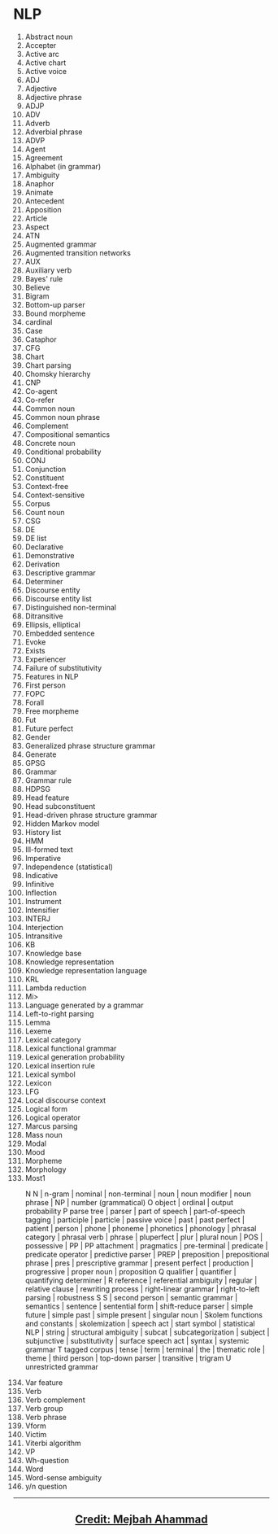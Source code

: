 # NLP

<ol>
<li>Abstract noun </li>
<li>Accepter </li>
<li>Active arc </li>
<li>Active chart </li>
<li>Active voice</li>
<li>ADJ</li> 
<li>Adjective </li>
<li>Adjective phrase </li>
<li>ADJP </li>
<li>ADV</li> 
<li>Adverb 
<li>Adverbial phrase </li>
<li>ADVP</li> 
<li>Agent</li> 
<li>Agreement </li>
<li>Alphabet (in grammar) </li>
<li>Ambiguity </li>
<li>Anaphor</li> 
<li>Animate</li> 
<li>Antecedent</li> 
<li>Apposition </li>
<li>Article </li>
<li>Aspect</li> 
<li>ATN</li> 
<li>Augmented grammar </li>
<li>Augmented transition networks</li> 
<li>AUX</li> 
<li>Auxiliary verb</li>

<li>Bayes' rule </li>
<li>Believe </li>
<li>Bigram </li>
<li>Bottom-up parser </li>
<li>Bound morpheme</li>
<li>cardinal </li>
<li>Case </li>
<li>Cataphor </li>
<li>CFG </li>
<li>Chart </li>
<li>Chart parsing </li>
<li>Chomsky hierarchy </li>
<li>CNP </li>
<li>Co-agent </li>
<li>Co-refer </li>
<li>Common noun </li>
<li>Common noun phrase </li>
<li>Complement </li>
<li>Compositional semantics </li>
<li>Concrete noun </li>
<li>Conditional probability </li>
<li>CONJ </li>
<li>Conjunction </li>
<li>Constituent </li>
<li>Context-free </li>
<li>Context-sensitive </li>
<li>Corpus </li>
<li>Count noun </li>
<li>CSG</li>

<li>DE </li>
<li>DE list </li>
<li>Declarative </li>
<li>Demonstrative </li>
<li>Derivation </li>
<li>Descriptive grammar </li>
<li>Determiner </li>
<li>Discourse entity </li>
<li>Discourse entity list </li>
<li>Distinguished non-terminal </li>
<li>Ditransitive</li>


<li>Ellipsis, elliptical </li>
<li>Embedded sentence </li>
<li>Evoke </li>
<li>Exists </li>
<li>Experiencer</li>


<li>Failure of substitutivity </li>
<li>Features in NLP </li>
<li>First person </li>
<li>FOPC </li>
<li>Forall </li>
<li>Free morpheme </li>
<li>Fut </li>
<li>Future perfect</li>



<li>Gender </li>
<li>Generalized phrase structure grammar </li>
<li>Generate </li>
<li>GPSG </li>
<li>Grammar </li>
<li>Grammar rule</li>



<li>HDPSG </li>
<li>Head feature </li>
<li>Head subconstituent </li>
<li>Head-driven phrase structure grammar </li>
<li>Hidden Markov model </li>
<li>History list </li>
<li>HMM</li>


<li>Ill-formed text </li>
<li>Imperative </li>
<li>Independence (statistical) </li>
<li>Indicative </li>
<li>Infinitive </li>
<li>Inflection </li>
<li>Instrument </li>
<li>Intensifier </li>
<li>INTERJ </li>
<li>Interjection </li>
<li>Intransitive</li>


<li>KB </li>
<li>Knowledge base </li>
<li>Knowledge representation </li>
<li>Knowledge representation language </li>
<li>KRL</li>



<li>Lambda reduction </li>
<li>Mi></li>
<li>Language generated by a grammar </li>
<li>Left-to-right parsing </li>
<li>Lemma </li>
<li>Lexeme </li>
<li>Lexical category </li>
<li>Lexical functional grammar </li>
<li>Lexical generation probability </li>
<li>Lexical insertion rule </li>
<li>Lexical symbol </li>
<li>Lexicon </li>
<li>LFG </li>
<li>Local discourse context </li>
<li>Logical form </li>
<li>Logical operator</li>
  
<li>Marcus parsing </li>
<li>Mass noun </li>
<li>Modal </li>
<li>Mood </li>
<li>Morpheme </li>
<li>Morphology </li>
<li>Most1</li>
 
  
  
  
  
N	N | n-gram | nominal | non-terminal | noun | noun modifier | noun phrase | NP | number (grammatical)
O	object | ordinal | output probability
P	parse tree | parser | part of speech | part-of-speech tagging | participle | particle | passive voice | past | past perfect | patient | person | phone | phoneme | phonetics | phonology | phrasal category | phrasal verb | phrase | pluperfect | plur | plural noun | POS | possessive | PP | PP attachment | pragmatics | pre-terminal | predicate | predicate operator | predictive parser | PREP | preposition | prepositional phrase | pres | prescriptive grammar | present perfect | production | progressive | proper noun | proposition
Q	qualifier | quantifier | quantifying determiner |
R	reference | referential ambiguity | regular | relative clause | rewriting process | right-linear grammar | right-to-left parsing | robustness
S	S | second person | semantic grammar | semantics | sentence | sentential form | shift-reduce parser | simple future | simple past | simple present | singular noun | Skolem functions and constants | skolemization | speech act | start symbol | statistical NLP | string | structural ambiguity | subcat | subcategorization | subject | subjunctive | substitutivity | surface speech act | syntax | systemic grammar
T	tagged corpus | tense | term | terminal | the | thematic role | theme | third person | top-down parser | transitive | trigram
U	unrestricted grammar

<li>Var feature </li>
<li>Verb </li>
<li>Verb complement </li>
<li>Verb group </li>
<li>Verb phrase </li>
<li>Vform </li>
<li>Victim </li>
<li>Viterbi algorithm </li>
<li>VP</li>

<li>Wh-question </li>
<li>Word </li>
<li>Word-sense ambiguity</li>

<li>y/n question</li>

</ol>

































--------------------------------------------------------------------------------------------------------------------------------------------------------------
## <p align="center"><a href="https://github.com/ahammadmejbah"> Credit: Mejbah Ahammad </a></p>

